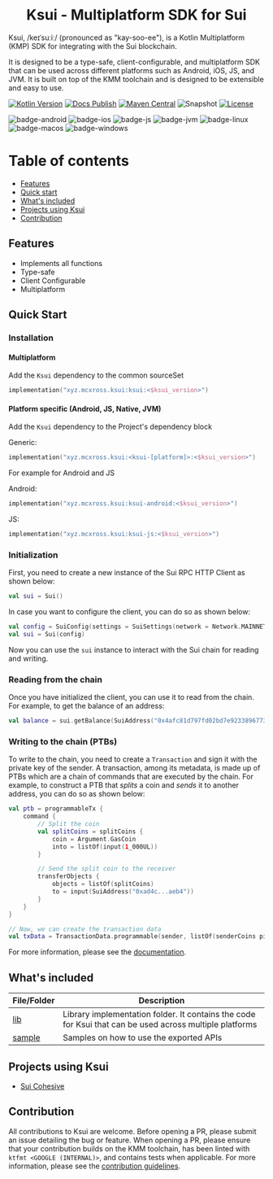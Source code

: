 <h1 align="center">Ksui - Multiplatform SDK for Sui</h1>

Ksui, /keɪˈsuːiː/ (pronounced as "kay-soo-ee"), is a Kotlin Multiplatform (KMP) SDK for integrating with the Sui
blockchain.

It is designed to be a type-safe, client-configurable, and multiplatform SDK that can be used across
different platforms such as Android, iOS, JS, and JVM. It is built on top of the KMM toolchain and is designed to be
extensible and easy to use.


[![Kotlin Version](https://img.shields.io/badge/Kotlin-v1.9.23-B125EA?logo=kotlin)](https://kotlinlang.org)
[![Docs Publish](https://github.com/mcxross/ksui/actions/workflows/docs-publish.yml/badge.svg)](https://github.com/mcxross/ksui/actions/workflows/docs-publish.yml)
[![Maven Central](https://img.shields.io/maven-central/v/xyz.mcxross.ksui/ksui)](https://search.maven.org/artifact/xyz.mcxross.ksui/ksui)
![Snapshot](https://img.shields.io/nexus/s/xyz.mcxross.ksui/ksui?server=https%3A%2F%2Fs01.oss.sonatype.org&label=Snapshot)
[![License](https://img.shields.io/badge/license-Apache%202.0-blue.svg)](LICENSE)

![badge-android](http://img.shields.io/badge/Platform-Android-brightgreen.svg?logo=android)
![badge-ios](http://img.shields.io/badge/Platform-iOS-orange.svg?logo=apple)
![badge-js](http://img.shields.io/badge/Platform-NodeJS-yellow.svg?logo=javascript)
![badge-jvm](http://img.shields.io/badge/Platform-JVM-red.svg?logo=openjdk)
![badge-linux](http://img.shields.io/badge/Platform-Linux-lightgrey.svg?logo=linux)
![badge-macos](http://img.shields.io/badge/Platform-macOS-orange.svg?logo=apple)
![badge-windows](http://img.shields.io/badge/Platform-Windows-blue.svg?logo=windows)

# Table of contents

- [Features](#features)
- [Quick start](#quick-start)
- [What's included](#whats-included)
- [Projects using Ksui](#projects-using-Ksui)
- [Contribution](#contribution)

## Features

- Implements all functions
- Type-safe
- Client Configurable
- Multiplatform

## Quick Start

### Installation

#### Multiplatform

Add the `Ksui` dependency to the common sourceSet

```kotlin
implementation("xyz.mcxross.ksui:ksui:<$ksui_version>")
```

#### Platform specific (Android, JS, Native, JVM)

Add the `Ksui` dependency to the Project's dependency block

Generic:

```kotlin
implementation("xyz.mcxross.ksui:<ksui-[platform]>:<$ksui_version>")
```

For example for Android and JS

Android:

```kotlin
implementation("xyz.mcxross.ksui:ksui-android:<$ksui_version>")
```

JS:

```kotlin
implementation("xyz.mcxross.ksui:ksui-js:<$ksui_version>")
```

### Initialization

First, you need to create a new instance of the Sui RPC HTTP Client as shown below:

```kotlin
val sui = Sui()
```

In case you want to configure the client, you can do so as shown below:

```kotlin
val config = SuiConfig(settings = SuiSettings(network = Network.MAINNET))
val sui = Sui(config)
```

Now you can use the `sui` instance to interact with the Sui chain for reading and writing.

### Reading from the chain

Once you have initialized the client, you can use it to read from the chain. For example, to get the balance of an
address:

```kotlin
val balance = sui.getBalance(SuiAddress("0x4afc81d797fd02bd7e923389677352eb592d55a00b65067fa582c05f62b4788b"))
```

### Writing to the chain (PTBs)

To write to the chain, you need to create a `Transaction` and sign it with the private key of the sender. A transaction,
among its metadata,
is made up of PTBs which are a chain of commands that are executed by the chain. For example, to construct a PTB that
*splits* a
coin and *sends* it to another address, you can do so as shown below:

```kotlin
val ptb = programmableTx {
    command {
        // Split the coin
        val splitCoins = splitCoins {
            coin = Argument.GasCoin
            into = listOf(input(1_000UL))
        }

        // Send the split coin to the receiver
        transferObjects {
            objects = listOf(splitCoins)
            to = input(SuiAddress("0xad4c...aeb4"))
        }
    }
}

// Now, we can create the transaction data
val txData = TransactionData.programmable(sender, listOf(senderCoins pick 0), ptb, 5_000_000UL, gasPrice)
```

For more information, please see the [documentation](https://mcxross.github.io/ksui/).

## What's included

| File/Folder      | Description                                                                                             |
|------------------|---------------------------------------------------------------------------------------------------------|
| [lib](lib)       | Library implementation folder. It contains the code for Ksui that can be used across multiple platforms |
| [sample](sample) | Samples on how to use the exported APIs                                                                 |

## Projects using Ksui

- [Sui Cohesive](https://github.com/mcxross/sui-cohesive)

## Contribution

All contributions to Ksui are welcome. Before opening a PR, please submit an issue detailing the bug or feature. When
opening a PR, please ensure that your contribution builds on the KMM toolchain, has been linted
with `ktfmt <GOOGLE (INTERNAL)>`, and contains tests when applicable. For more information, please see
the [contribution guidelines](CONTRIBUTING.md).
